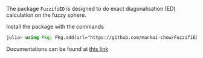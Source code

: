The package `FuzzifiED` is designed to do exact diagonalisation (ED) calculation on the fuzzy sphere. 

Install the package with the commands
```julia
julia> using Pkg; Pkg.add(url="https://github.com/mankai-chow/FuzzifiED.jl.git")
```

Documentations can be found at [this link](https://mankai-chow.github.io/)